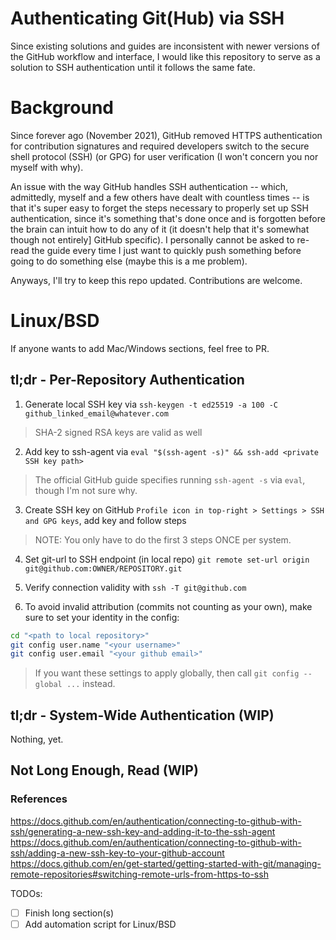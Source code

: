 # Authenticating Git(Hub) via SSH

Since existing solutions and guides are inconsistent with newer versions of the GitHub 
workflow and interface, I would like this repository to serve as a solution to SSH 
authentication until it follows the same fate.

# Background

Since forever ago (November 2021), GitHub removed HTTPS authentication for contribution
signatures and required developers switch to the secure shell protocol (SSH) (or GPG) for 
user verification (I won't concern you nor myself with why).

An issue with the way GitHub handles SSH authentication -- which, admittedly, myself and 
a few others have dealt with countless times -- is that it's super easy to forget the
steps necessary to properly set up SSH authentication, since it's something that's done 
once and is forgotten before the brain can intuit how to do any of it (it doesn't help that 
it's somewhat though not entirely] GitHub specific). I personally cannot be asked to re-read
the guide every time I just want to quickly push something before going to do something else
(maybe this is a me problem).

Anyways, I'll try to keep this repo updated. Contributions are welcome.

# Linux/BSD
If anyone wants to add Mac/Windows sections, feel free to PR.

## tl;dr - Per-Repository Authentication 
1. Generate local SSH key via `ssh-keygen -t ed25519 -a 100 -C github_linked_email@whatever.com`

[comment]: <> (`-a 100` courtesy of https://github.com/CapnRyna : "makes key significantly harder to brute-force crack")
> SHA-2 signed RSA keys are valid as well 

2. Add key to ssh-agent via `eval "$(ssh-agent -s)" && ssh-add <private SSH key path>`

> The official GitHub guide specifies running `ssh-agent -s` via `eval`, though I'm not sure why.

3. Create SSH key on GitHub `Profile icon in top-right > Settings > SSH and GPG keys`, add 
key and follow steps

> NOTE: You only have to do the first 3 steps ONCE per system.

4. Set git-url to SSH endpoint (in local repo) `git remote set-url origin git@github.com:OWNER/REPOSITORY.git`

5. Verify connection validity with `ssh -T git@github.com`

6. To avoid invalid attribution (commits not counting as your own), make sure to set your identity in the config:

```sh
cd "<path to local repository>"
git config user.name "<your username>"
git config user.email "<your github email>" 
```

> If you want these settings to apply globally, then call `git config --global ...` instead.

## tl;dr - System-Wide Authentication (WIP)
Nothing, yet.

## Not Long Enough, Read (WIP)
### References
https://docs.github.com/en/authentication/connecting-to-github-with-ssh/generating-a-new-ssh-key-and-adding-it-to-the-ssh-agent
https://docs.github.com/en/authentication/connecting-to-github-with-ssh/adding-a-new-ssh-key-to-your-github-account
https://docs.github.com/en/get-started/getting-started-with-git/managing-remote-repositories#switching-remote-urls-from-https-to-ssh

TODOs:
- [ ] Finish long section(s) 
- [ ] Add automation script for Linux/BSD 
